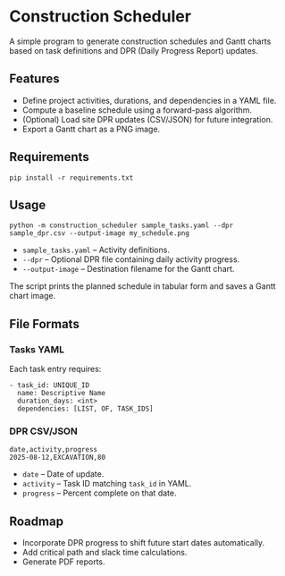 # Construction Scheduler

A simple program to generate construction schedules and Gantt charts based on task definitions and DPR (Daily Progress Report) updates.

## Features

* Define project activities, durations, and dependencies in a YAML file.
* Compute a baseline schedule using a forward-pass algorithm.
* (Optional) Load site DPR updates (CSV/JSON) for future integration.
* Export a Gantt chart as a PNG image.

## Requirements

```
pip install -r requirements.txt
```

## Usage

```
python -m construction_scheduler sample_tasks.yaml --dpr sample_dpr.csv --output-image my_schedule.png
```

* `sample_tasks.yaml` – Activity definitions.
* `--dpr` – Optional DPR file containing daily activity progress.
* `--output-image` – Destination filename for the Gantt chart.

The script prints the planned schedule in tabular form and saves a Gantt chart image.

## File Formats

### Tasks YAML

Each task entry requires:

```
- task_id: UNIQUE_ID
  name: Descriptive Name
  duration_days: <int>
  dependencies: [LIST, OF, TASK_IDS]
```

### DPR CSV/JSON

```
date,activity,progress
2025-08-12,EXCAVATION,80
```

* `date` – Date of update.
* `activity` – Task ID matching `task_id` in YAML.
* `progress` – Percent complete on that date.

## Roadmap

* Incorporate DPR progress to shift future start dates automatically.
* Add critical path and slack time calculations.
* Generate PDF reports.